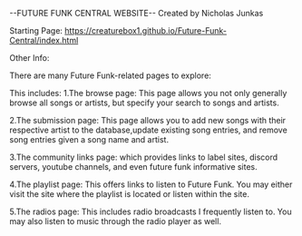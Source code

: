 --FUTURE FUNK CENTRAL WEBSITE--
Created by Nicholas Junkas

Starting Page:
https://creaturebox1.github.io/Future-Funk-Central/index.html

Other Info:


There are many Future Funk-related pages to explore:

This includes:
1.The browse page: This page allows you not only generally browse all songs or artists, but specify your search to songs and artists.

2.The submission page: This page allows you to add new songs with their respective artist to the database,update existing song entries, and remove song entries given a song name and artist.

3.The community links page: which provides links to label sites, discord servers, youtube channels, and even future funk informative sites.

4.The playlist page: This offers links to listen to Future Funk. You may either visit the site where the playlist is located or listen within the site.

5.The radios page: This includes radio broadcasts I frequently listen to. You may also listen to music through the radio player as well.
